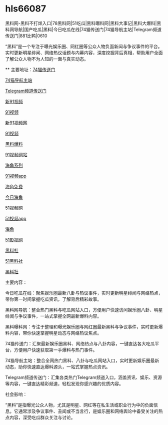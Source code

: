 # hls66087
黑料网-黑料不打烊入口|78黑料网|51吃瓜|黑料曝料网|黑料大事记|黑料大爆料|黑料网导航|国产吃瓜|黑料|今日吃瓜在线|74猫传送门|74猫导航主站|Telegram频道传送门|881比鸭|0610

“黑料”是一个专注于曝光娱乐圈、网红圈等公众人物负面新闻与争议事件的平台。实时更新明星绯闻、网络热议话题与内幕内容，深度挖掘背后真相，帮助用户全面了解公众人物不为人知的一面与真实动态。

** 主要地址：<a href="https://74mao.com/">74猫传送门</a>

<a href="https://74mao.com/">74猫导航主站</a>

<a href="https://74mao.com/">Telegram频道传送门</a>

<a href="https://hj-356.pages.dev/">新91视频</a>

<a href="https://hj-357.pages.dev/">91视频</a>

<a href="https://hj-358.pages.dev/">新91视频网</a>

<a href="https://hj-361.pages.dev/">91视频</a>

<a href="https://hj-363.pages.dev/">黑料爆料</a>

<a href="https://hj-364.pages.dev/">91视频网站</a>

<a href="https://hj-376.pages.dev/">海角系列</a>

<a href="https://hj-382.pages.dev/">91视频app</a>

<a href="https://hj-433.pages.dev/">海角免费</a>

<a href="https://hj-454.pages.dev/">今日海角</a>

<a href="https://hj-482.pages.dev/">51视频网</a>

<a href="https://hj-484.pages.dev/">51视频app</a>

<a href="https://hj-488.pages.dev/">海角</a>

<a href="https://hj-519.pages.dev/">51影视网</a>

<a href="https://hls-15.pages.dev/">黑料社</a>

<a href="https://hls-17.pages.dev/">51黑料社</a>

<a href="https://hls-19.pages.dev/">黑料社</a>

主要内容：

今日吃瓜在线：聚焦娱乐圈最新八卦与热议事件，实时更新明星绯闻与网络热点，带你第一时间掌握吃瓜资讯，了解背后精彩故事。

黑料网导航：整合热门黑料与吃瓜网站入口，方便用户快速访问娱乐圈八卦、明星绯闻与争议事件，一站式掌握全网最新爆料内容。

黑料曝料网：专注于整理和曝光娱乐圈与网红圈最新黑料与争议事件，实时更新爆料内容，带你快速掌握明星动态与网络热议焦点。

74猫传送门：汇聚最新娱乐圈黑料、网络热点与八卦内容，一键直达各大吃瓜平台，方便用户快速获取第一手爆料与热门事件。

74猫导航主站：整合全网热门黑料、八卦与吃瓜网站入口，实时更新娱乐圈最新动态，助你快速直达爆料源头，一站式掌握热点资讯。

Telegram频道传送门：汇集各类热门Telegram频道入口，涵盖资讯、娱乐、资源等内容，一键直达精彩频道，轻松发现你感兴趣的优质内容。

社会影响：

“黑料”是指曝光公众人物，尤其是明星、网红等在私生活或职业行为中的负面信息。它通常涉及争议事件、丑闻或不当言行，是娱乐圈和网络舆论中备受关注的热点内容，深受吃瓜群众关注与讨论。
